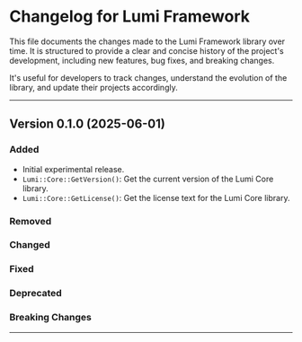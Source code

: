 # Changelog for Lumi Framework

This file documents the changes made to the Lumi Framework library over time. It is structured to provide a clear and
concise history of the project's development, including new features, bug fixes, and breaking changes.

It's useful for developers to track changes, understand the evolution of the library, and update their projects
accordingly.

---

## Version 0.1.0 (2025-06-01)

### Added

* Initial experimental release.
* `Lumi::Core::GetVersion()`: Get the current version of the Lumi Core library.
* `Lumi::Core::GetLicense()`: Get the license text for the Lumi Core library.

### Removed

### Changed

### Fixed

### Deprecated

### Breaking Changes

---